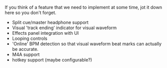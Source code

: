 If you think of a feature that we need to implement at some time, jot it
down here so you don't forget.

  - Split cue/master headphone support
  - Visual 'track ending' indicator for visual waveform
  - Effects panel integration with UI
  - Looping controls
  - 'Online' BPM detection so that visual waveform beat marks can
    actually be accurate.
  - M4A support
  - hotkey support (maybe configurable?)

